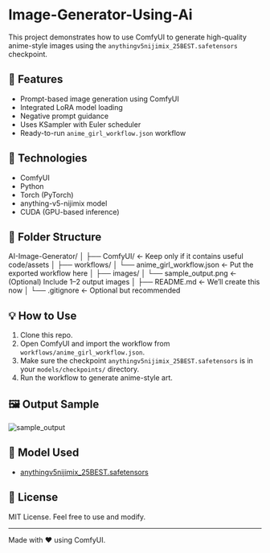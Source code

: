 # Image-Generator-Using-Ai

This project demonstrates how to use ComfyUI to generate high-quality anime-style images using the `anythingv5nijimix_25BEST.safetensors` checkpoint.

## 🚀 Features

- Prompt-based image generation using ComfyUI
- Integrated LoRA model loading
- Negative prompt guidance
- Uses KSampler with Euler scheduler
- Ready-to-run `anime_girl_workflow.json` workflow

## 🧰 Technologies

- ComfyUI
- Python
- Torch (PyTorch)
- anything-v5-nijimix model
- CUDA (GPU-based inference)

## 📁 Folder Structure

AI-Image-Generator/
│
├── ComfyUI/                  ← Keep only if it contains useful code/assets
│
├── workflows/
│   └── anime_girl_workflow.json  ← Put the exported workflow here
│
├── images/
│   └── sample_output.png     ← (Optional) Include 1–2 output images
│
├── README.md                 ← We’ll create this now
│
└── .gitignore                ← Optional but recommended


## 💡 How to Use

1. Clone this repo.
2. Open ComfyUI and import the workflow from `workflows/anime_girl_workflow.json`.
3. Make sure the checkpoint `anythingv5nijimix_25BEST.safetensors` is in your `models/checkpoints/` directory.
4. Run the workflow to generate anime-style art.

## 🖼 Output Sample

![sample_output](images/sample_output.png)

## 🔗 Model Used

- [anythingv5nijimix_25BEST.safetensors](https://civitai.com/models/9409/anything-v5)

## 📜 License

MIT License. Feel free to use and modify.

---

Made with ❤️ using ComfyUI.
